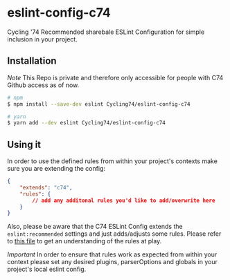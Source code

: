 # eslint-config-c74
Cycling '74 Recommended sharebale ESLint Configuration for simple inclusion in your project.

## Installation
*Note* This Repo is private and therefore only accessible for people with C74 Github access as of now.

```sh
# npm
$ npm install --save-dev eslint Cycling74/eslint-config-c74
```

```sh
# yarn
$ yarn add --dev eslint Cycling74/eslint-config-c74
```
## Using it
In order to use the defined rules from within your project's contexts make sure you are extending the config:

```json
{
	"extends": "c74",
	"rules": {
		// add any additonal rules you'd like to add/overwrite here
	}
}
```

Also, please be aware that the C74 ESLint Config extends the `eslint:recommended` settings and just adds/adjusts some rules. Please refer to [this file](index.js) to get an understanding of the rules at play.

*Important* In order to ensure that rules work as expected from within your context please set any desired plugins, parserOptions and globals in your project's local eslint config.
